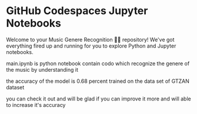 # GitHub Codespaces Jupyter Notebooks

Welcome to your Music Genere Recognition 🎵🎵 repository! We've got everything fired up and running for you to explore Python and Jupyter notebooks.

main.ipynb is python notebook contain codo which recognize the genere of the music by understanding it

the accuracy of the model is 0.68 percent trained on the data set of GTZAN dataset

you can check it out and will be glad if you can improve it more and will able to increase it's accuracy
